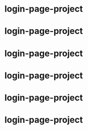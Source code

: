 # login-page-project
# login-page-project
# login-page-project
# login-page-project
# login-page-project
# login-page-project
